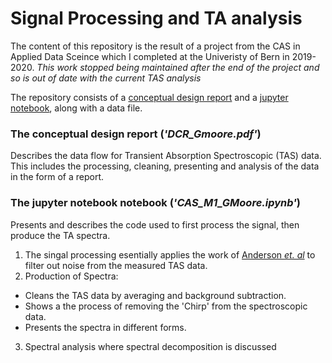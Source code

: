 # Signal Processing and TA analysis

The content of this repository is the result of a project from the CAS in Applied Data Sceince which I completed at the Univeristy of Bern in 2019-2020. _This work stopped being maintained after the end of the project and so is out of date with the current TAS analysis_

The repository consists of a [conceptual design report](https://github.com/GarethJMoore/CAS_M1_GMoore/blob/master/CDR_Gmoore.pdf) and a [jupyter notebook](https://github.com/GarethJMoore/CAS_M1_GMoore/blob/master/CAS_M1_GMoore.ipynb), along with a data file.

### The conceptual design report (_'DCR_Gmoore.pdf'_) 
Describes the data flow for Transient Absorption Spectroscopic (TAS) data. This includes the processing, cleaning, presenting and analysis of the data in the form of a report.  

### The jupyter notebook notebook (_'CAS_M1_GMoore.ipynb'_) 
Presents and describes the code used to first process the signal, then produce the TA spectra. 

1. The singal processing esentially applies the work of [Anderson _et. al_](https://aip.scitation.org/doi/full/10.1063/1.2755391) to filter out noise from the measured TAS data.
2. Production of Spectra:
- Cleans the TAS data by averaging and background subtraction.
- Shows a the process of removing the 'Chirp' from the spectroscopic data.
- Presents the spectra in different forms.
3. Spectral analysis where spectral decomposition is discussed


